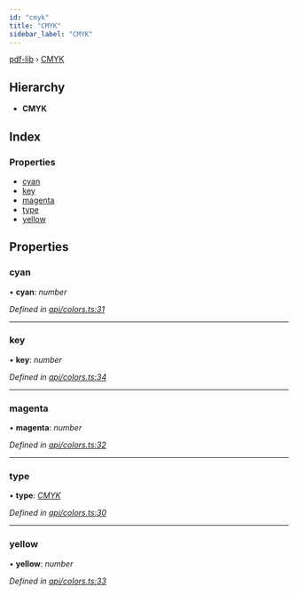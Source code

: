 ```yaml
---
id: "cmyk"
title: "CMYK"
sidebar_label: "CMYK"
---
```


[pdf-lib](../index.md) › [CMYK](cmyk.md)

## Hierarchy

* **CMYK**

## Index

### Properties

* [cyan](cmyk.md#cyan)
* [key](cmyk.md#key)
* [magenta](cmyk.md#magenta)
* [type](cmyk.md#type)
* [yellow](cmyk.md#yellow)

## Properties

###  cyan

• **cyan**: *number*

*Defined in [api/colors.ts:31](https://github.com/Hopding/pdf-lib/blob/e16420f/src/api/colors.ts#L31)*

___

###  key

• **key**: *number*

*Defined in [api/colors.ts:34](https://github.com/Hopding/pdf-lib/blob/e16420f/src/api/colors.ts#L34)*

___

###  magenta

• **magenta**: *number*

*Defined in [api/colors.ts:32](https://github.com/Hopding/pdf-lib/blob/e16420f/src/api/colors.ts#L32)*

___

###  type

• **type**: *[CMYK](../enums/colortypes.md#cmyk)*

*Defined in [api/colors.ts:30](https://github.com/Hopding/pdf-lib/blob/e16420f/src/api/colors.ts#L30)*

___

###  yellow

• **yellow**: *number*

*Defined in [api/colors.ts:33](https://github.com/Hopding/pdf-lib/blob/e16420f/src/api/colors.ts#L33)*
